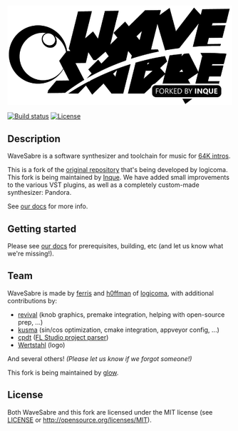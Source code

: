 ![WaveSabre](Media/logo-black.png)

[![Build status](https://ci.appveyor.com/api/projects/status/5jej0y6v2e2a6j5m?svg=true)](https://ci.appveyor.com/project/thijskruithof/wavesabre) [![License](https://img.shields.io/badge/license-MIT-blue.svg)](https://github.com/thijskruithof/WaveSabre#license)

## Description

WaveSabre is a software synthesizer and toolchain for music for [64K intros](https://en.wikipedia.org/wiki/64K_intro).

This is a fork of the [original repository](https://github.com/logicomacorp/WaveSabre) that's being developed by logicoma. This fork is being maintained by [Inque](http://glow.inque.org/). We have added small improvements to the various VST plugins, as well as a completely custom-made synthesizer: Pandora.

See [our docs](https://github.com/logicomacorp/WaveSabre/tree/master/Docs) for more info.

## Getting started

Please see [our docs](https://github.com/logicomacorp/WaveSabre/blob/master/Docs/Home.md#building) for prerequisites, building, etc (and let us know what we're missing!).

## Team

WaveSabre is made by [ferris](https://github.com/yupferris) and [h0ffman](https://github.com/djh0ffman) of [logicoma](https://github.com/logicomacorp), with additional contributions by:

- [revival](https://github.com/revivalizer) (knob graphics, premake integration, helping with open-source prep, ...)
- [kusma](https://www.kusma.xyz/) (sin/cos optimization, cmake integration, appveyor config, ...)
- [cpdt](https://github.com/cpdt) ([FL Studio project parser](https://github.com/monadgroup/FLParser))
- [Wertstahl](http://wertstahl.de) (logo)

And several others! _(Please let us know if we forgot someone!)_

This fork is being maintained by [glow](http://glow.inque.org).

## License

Both WaveSabre and this fork are licensed under the MIT license (see [LICENSE](LICENSE) or http://opensource.org/licenses/MIT).
